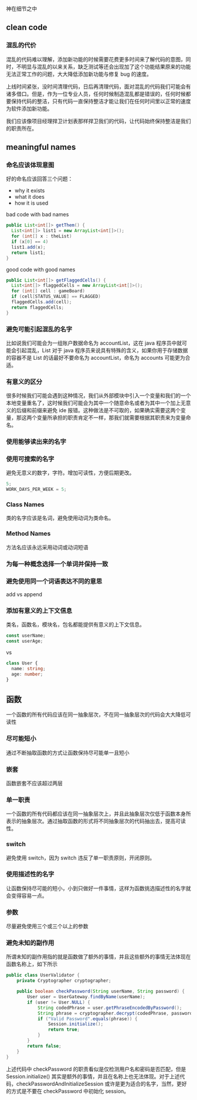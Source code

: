 神在细节之中

## clean code

### 混乱的代价

混乱的代码难以理解，添加新功能的时候需要花费更多时间来了解代码的意图，同时，不明显与混乱的以来关系，缺乏测试等还会出现加了这个功能结果原来的功能无法正常工作的问题，大大降低添加新功能与修复 bug 的速度。

上线时间紧张，没时间清理代码，日后再清理代码，面对混乱的代码我们可能会有诸多借口。但是，作为一位专业人员，任何时候制造混乱都是错误的，任何时候都要保持代码的整洁，只有代码一直保持整洁才能让我们在任何时间里以正常的速度为软件添加新功能。

我们应该像项目经理捍卫计划表那样捍卫我们的代码，让代码始终保持整洁是我们的职责所在。

## meaningful names

### 命名应该体现意图

好的命名应该回答三个问题：

- why it exists
- what it does
- how it is used

bad code with bad names

```java
public List<int[]> getThem() {
  List<int[]> list1 = new ArrayList<int[]>();
  for (int[] x : theList)
  if (x[0] == 4)
  list1.add(x);
  return list1;
}
```

good code with good names

```java
public List<int[]> getFlaggedCells() {
  List<int[]> flaggedCells = new ArrayList<int[]>();
  for (int[] cell : gameBoard)
  if (cell[STATUS_VALUE] == FLAGGED)
  flaggedCells.add(cell);
  return flaggedCells;
}
```

### 避免可能引起混乱的名字

比如说我们可能会为一组账户数据命名为 accountList，这在 java 程序员中就可能会引起混乱，List 对于 java 程序员来说具有特殊的含义，如果你用于存储数据的容器不是 List 的话最好不要命名为 accountList，命名为 accounts 可能更为合适。

### 有意义的区分

很多时候我们可能会遇到这种情况，我们从外部模块中引入一个变量和我们的一个本地变量重名了，这时候我们可能会为其中一个随意命名或者为其中一个加上无意义的后缀和前缀来避免 ide 报错。这种做法是不可取的，如果确实需要这两个变量，那这两个变量所承担的职责肯定不一样，那我们就需要根据其职责来为变量命名。

### 使用能够读出来的名字

### 使用可搜索的名字

避免无意义的数字，字符。增加可读性，方便后期更改。

```ts
5;
WORK_DAYS_PER_WEEK = 5;
```

### Class Names

类的名字应该是名词，避免使用动词为类命名。

### Method Names

方法名应该永远采用动词或动词短语

### 为每一种概念选择一个单词并保持一致

### 避免使用同一个词语表达不同的意思

add vs append

### 添加有意义的上下文信息

类名，函数名，模块名，包名都能提供有意义的上下文信息。

```ts
const userName;
const userAge;
```

vs

```ts
class User {
  name: string;
  age: number;
}
```

## 函数

一个函数的所有代码应该在同一抽象层次，不在同一抽象层次的代码会大大降低可读性

### 尽可能短小

通过不断抽取函数的方式让函数保持尽可能单一且短小

### 嵌套

函数嵌套不应该超过两层

### 单一职责

一个函数的所有代码都应该在同一抽象层次上，并且此抽象层次仅低于函数本身所表示的抽象层次。通过抽取函数的形式将不同抽象层次的代码抽出去，提高可读性。

### switch

避免使用 switch，因为 switch 违反了单一职责原则，开闭原则。

### 使用描述性的名字

让函数保持尽可能的短小，小到只做好一件事情，这样为函数挑选描述性的名字就会变得容易一点。

### 参数

尽量避免使用三个或三个以上的参数

### 避免未知的副作用

所谓未知的副作用指的就是函数做了额外的事情，并且这些额外的事情无法体现在函数名称上，如下所示

```java
public class UserValidator {
	private Cryptographer cryptographer;

	public boolean checkPassword(String userName, String password) {
		User user = UserGateway.findByName(userName);
		if (user != User.NULL) {
			String codedPhrase = user.getPhraseEncodedByPassword();
			String phrase = cryptographer.decrypt(codedPhrase, password);
			if ("Valid Password".equals(phrase)) {
				Session.initialize();
				return true;
			}
		}
		return false;
	}
}
```

上述代码中 checkPassword 的职责看似是仅检测用户名和密码是否匹配，但是 Session.initialize() 其实是额外的事情，并且在名称上也无法体现。对于上述代码，checkPasswordAndInitializeSession 或许是更为适合的名字，当然，更好的方式是不要在 checkPassword 中初始化 session。
